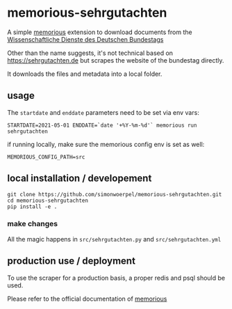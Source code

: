 # memorious-sehrgutachten

A simple [memorious](https://memorious.readthedocs.io/en/latest/)
extension to download documents from the
[Wissenschaftliche Dienste des Deutschen Bundestags](https://www.bundestag.de/ausarbeitungen/)

Other than the name suggests, it's not technical based on
https://sehrgutachten.de but scrapes the website of the bundestag directly.

It downloads the files and metadata into a local folder.

## usage

The `startdate` and `enddate` parameters need to be set via env vars:

    STARTDATE=2021-05-01 ENDDATE=`date '+%Y-%m-%d'` memorious run sehrgutachten

if running locally, make sure the memorious config env is set as well:

    MEMORIOUS_CONFIG_PATH=src

## local installation / developement

    git clone https://github.com/simonwoerpel/memorious-sehrgutachten.git
    cd memorious-sehrgutachten
    pip install -e .

### make changes

All the magic happens in `src/sehrgutachten.py` and `src/sehrgutachten.yml`

## production use / deployment

To use the scraper for a production basis, a proper redis and psql should be used.

Please refer to the official documentation of
[memorious](https://memorious.readthedocs.io/en/latest/installation.html#installation-running-your-own-crawlers)

